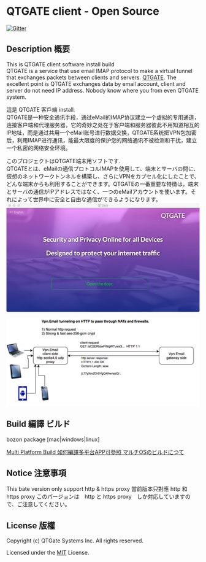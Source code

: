 # QTGATE client - Open Source

[![Gitter](https://img.shields.io/badge/chat-on%20gitter-blue.svg)](https://gitter.im/QTGate/Lobby)

## Description 概要

This is QTGATE client software install build  
QTGATE is a service that use email IMAP protocol to make a virtual tunnel that exchanges packets between clients and servers. [QTGATE](https://www.qtgate.com).
The excellent point is QTGATE exchanges data by email account, client and server do not need IP address. Nobody know where you from even QTGATE system.

這是 QTGATE 客戶端 install.  
QTGATE是一种安全通讯手段，通过eMail的IMAP协议建立一个虚拟的专用通道，连接客户端和代理服务器，它的奇妙之处在于客户端和服务器彼此不用知道相互的IP地址，而是通过共用一个eMail账号进行数据交换，QTGATE系统把VPN包加密后，利用IMAP进行通讯，能最大限度的保护您的网络通讯不被检测和干扰，建立一个私密的网络安全环境。

このプロジェクトはQTGATE端末用ソフトです.  
QTGATEとは、eMailの通信プロトコルIMAPを使用して、端末とサーバの間に、仮想のネットワークトンネルを構築し、さらにVPNをカプセル化にしたことで、どんな端末からも利用することができます。QTGATEの一番重要な特徴は，端末とサーバの通信がIPアドレスではなく、一つのeMailアカウントを使います。それによって世界中に安全と自由な通信ができるようになります。
![http protocol](/resources/startScreen.jpeg?raw=true)

![http protocol](/resources/vpn.email11.jpg?raw=true)


## Build 編譯 ビルド

bozon package [mac|windows|linux]

[Multi Platform Build 如何編譯多平台APP可參照 マルチOSのビルドにつて](https://github.com/electron-userland/electron-builder/wiki/Multi-Platform-Build)

## Notice 注意事項 

This bate version only support http & https proxy
當前版本只對應 http 和 https proxy
このパージョンは　http と https proxy　しか対応していますので、ご注意してください。

## License 版權 

Copyright (c) QTGate Systems Inc. All rights reserved.

Licensed under the [MIT](LICENSE) License.